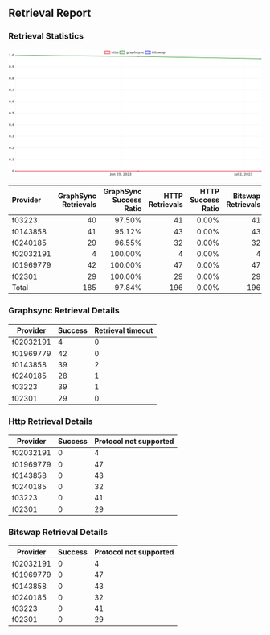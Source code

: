 ## Retrieval Report
### Retrieval Statistics
<img src="https://raw.githubusercontent.com/data-preservation-programs/filplus-checker-assets/main/filecoin-project/filecoin-plus-large-datasets/issues/2054/1688559635087.png"/>

| Provider  | GraphSync Retrievals | GraphSync Success Ratio | HTTP Retrievals | HTTP Success Ratio | Bitswap Retrievals | Bitswap Success Ratio |
| :-------- | -------------------: | ----------------------: | --------------: | -----------------: | -----------------: | --------------------: |
| f03223    |                   40 |                  97.50% |              41 |              0.00% |                 41 |                 0.00% |
| f0143858  |                   41 |                  95.12% |              43 |              0.00% |                 43 |                 0.00% |
| f0240185  |                   29 |                  96.55% |              32 |              0.00% |                 32 |                 0.00% |
| f02032191 |                    4 |                 100.00% |               4 |              0.00% |                  4 |                 0.00% |
| f01969779 |                   42 |                 100.00% |              47 |              0.00% |                 47 |                 0.00% |
| f02301    |                   29 |                 100.00% |              29 |              0.00% |                 29 |                 0.00% |
| Total     |                  185 |                  97.84% |             196 |              0.00% |                196 |                 0.00% |

### Graphsync Retrieval Details
| Provider  | Success | Retrieval timeout |
| --------- | ------- | ----------------- |
| f02032191 | 4       | 0                 |
| f01969779 | 42      | 0                 |
| f0143858  | 39      | 2                 |
| f0240185  | 28      | 1                 |
| f03223    | 39      | 1                 |
| f02301    | 29      | 0                 |

### Http Retrieval Details
| Provider  | Success | Protocol not supported |
| --------- | ------- | ---------------------- |
| f02032191 | 0       | 4                      |
| f01969779 | 0       | 47                     |
| f0143858  | 0       | 43                     |
| f0240185  | 0       | 32                     |
| f03223    | 0       | 41                     |
| f02301    | 0       | 29                     |

### Bitswap Retrieval Details
| Provider  | Success | Protocol not supported |
| --------- | ------- | ---------------------- |
| f02032191 | 0       | 4                      |
| f01969779 | 0       | 47                     |
| f0143858  | 0       | 43                     |
| f0240185  | 0       | 32                     |
| f03223    | 0       | 41                     |
| f02301    | 0       | 29                     |
